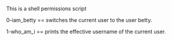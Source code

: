 This is a shell permissions script

0-iam_betty == switches the current user to the user betty.

1-who_am_i == prints the effective username of the current user.


